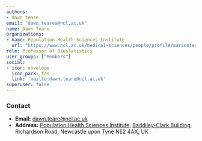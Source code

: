 ```yaml
---
authors:
- dawn_teare
email: "dawn.tearea@ncl.ac.uk"
name: Dawn Teare
organizations:
- name: Population Health Sciences Institute
  url: "https://www.ncl.ac.uk/medical-sciences/people/profile/marionteare.html"
role: Professor of Biostatistics
user_groups: ["Members"]
social:
- icon: envelope
  icon_pack: fas
  link: 'mailto:dawn.teare@ncl.ac.uk'
superuser: false
---
```


### Contact

- __Email:__ [dawn.teare@ncl.ac.uk](mailto:dawn.teare@ncl.ac.uk)
- __Address:__ [Population Health Sciences Institute](https://www.ncl.ac.uk/medical-sciences/research/institutes/health-sciences/), [Baddiley-Clark Building](https://www.ncl.ac.uk/tour/academic/baddiley-clark/), Richardson Road, Newcastle upon Tyne NE2 4AX, UK
